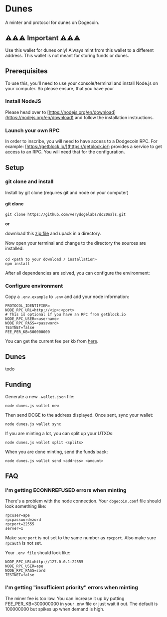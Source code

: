 # Dunes

A minter and protocol for dunes on Dogecoin.

## ⚠️⚠️⚠️ Important ⚠️⚠️⚠️

Use this wallet for dunes only! Always mint from this wallet to a different address. This wallet is not meant for storing funds or dunes.

## Prerequisites

To use this, you'll need to use your console/terminal and install Node.js on your computer. So please ensure, that you have your

### Install NodeJS

Please head over to [https://nodejs.org/en/download](https://nodejs.org/en/download) and follow the installation instructions.

### Launch your own RPC

In order to inscribe, you will need to have access to a Dodgecoin RPC. For example: [https://getblock.io/](https://getblock.io/) provides a service to get access to an RPC.
You will need that for the configuration.

## Setup

### git clone and install

Install by git clone (requires git and node on your computer)

#### git clone

```
git clone https://github.com/verydogelabs/do20nals.git
```

**or**

download this [zip file](https://github.com/verydogelabs/do20nals/archive/refs/heads/main.zip) and upack in a directory.

Now open your terminal and change to the directory the sources are installed.

####

```
cd <path to your download / installation>
npm install
```

After all dependencies are solved, you can configure the environment:

### Configure environment

Copy a `.env.example` to `.env` and add your node information:

```
PROTOCOL_IDENTIFIER=
NODE_RPC_URL=http://<ip>:<port>
# This is optional if you have an RPC from getblock.io
NODE_RPC_USER=<username>
NODE_RPC_PASS=<password>
TESTNET=false
FEE_PER_KB=500000000
```

You can get the current fee per kb from [here](https://blockchair.com/).

## Dunes

todo

## Funding

Generate a new `.wallet.json` file:

```
node dunes.js wallet new
```

Then send DOGE to the address displayed. Once sent, sync your wallet:

```
node dunes.js wallet sync
```

If you are minting a lot, you can split up your UTXOs:

```
node dunes.js wallet split <splits>
```

When you are done minting, send the funds back:

```
node dunes.js wallet send <address> <amount>
```

## FAQ

### I'm getting ECONNREFUSED errors when minting

There's a problem with the node connection. Your `dogecoin.conf` file should look something like:

```
rpcuser=ape
rpcpassword=zord
rpcport=22555
server=1
```

Make sure `port` is not set to the same number as `rpcport`. Also make sure `rpcauth` is not set.

Your `.env file` should look like:

```
NODE_RPC_URL=http://127.0.0.1:22555
NODE_RPC_USER=ape
NODE_RPC_PASS=zord
TESTNET=false
```

### I'm getting "insufficient priority" errors when minting

The miner fee is too low. You can increase it up by putting FEE_PER_KB=300000000 in your .env file or just wait it out. The default is 100000000 but spikes up when demand is high.
